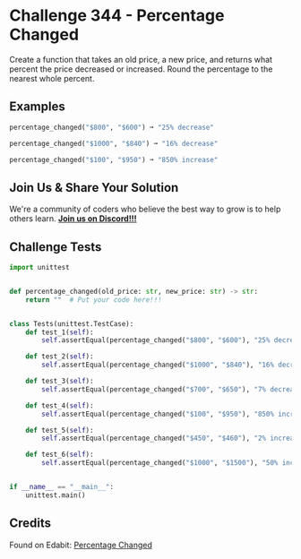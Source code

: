 # Challenge 344 - Percentage Changed

Create a function that takes an old price, a new price, and returns what percent the price decreased or increased. Round the percentage to the nearest whole percent.

## Examples
```python
percentage_changed("$800", "$600") ➞ "25% decrease"

percentage_changed("$1000", "$840") ➞ "16% decrease"

percentage_changed("$100", "$950") ➞ "850% increase"
```
## Join Us & Share Your Solution

We're a community of coders who believe the best way to grow is to help others learn. **[Join us on Discord!!!]("https"://discord.gg/sfHykntuGy)**

## Challenge Tests
```python
import unittest


def percentage_changed(old_price: str, new_price: str) -> str:
    return ""  # Put your code here!!!


class Tests(unittest.TestCase):
    def test_1(self):
        self.assertEqual(percentage_changed("$800", "$600"), "25% decrease")

    def test_2(self):
        self.assertEqual(percentage_changed("$1000", "$840"), "16% decrease")

    def test_3(self):
        self.assertEqual(percentage_changed("$700", "$650"), "7% decrease")

    def test_4(self):
        self.assertEqual(percentage_changed("$100", "$950"), "850% increase")

    def test_5(self):
        self.assertEqual(percentage_changed("$450", "$460"), "2% increase")

    def test_6(self):
        self.assertEqual(percentage_changed("$1000", "$1500"), "50% increase")


if __name__ == "__main__":
    unittest.main()
```
## Credits

Found on Edabit: [Percentage Changed](https://edabit.com/challenge/7ZFrHepr336TBMsF5)
